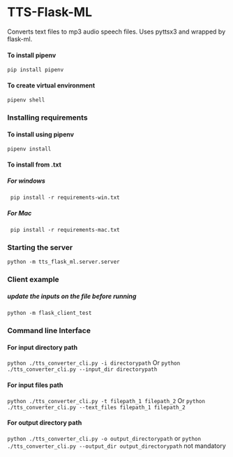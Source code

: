 # TTS-Flask-ML
Converts text files to mp3 audio speech files. Uses pyttsx3 and wrapped by flask-ml.

#### To install pipenv
```pip install pipenv```
#### To create virtual environment
```pipenv shell```

### Installing requirements

#### To install using pipenv 
```pipenv install```

#### To install from .txt
##### For windows 

``` pip install -r requirements-win.txt``` 
##### For Mac

``` pip install -r requirements-mac.txt``` 

### Starting the server
```python -m tts_flask_ml.server.server```

### Client example
##### update the inputs on the file before running
```python -m flask_client_test```

### Command line Interface

#### For input directory path
```python ./tts_converter_cli.py -i directorypath```
Or
```python ./tts_converter_cli.py --input_dir directorypath```

#### For input files path
```python ./tts_converter_cli.py -t filepath_1 filepath_2```
Or
```python ./tts_converter_cli.py --text_files filepath_1 filepath_2```

#### For output directory path
```python ./tts_converter_cli.py -o output_directorypath``` 
or 
```python ./tts_converter_cli.py --output_dir output_directorypath``` 
not mandatory



